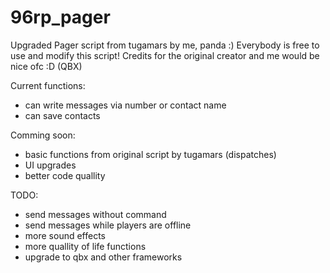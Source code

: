 # 96rp_pager
Upgraded Pager script from tugamars by me, panda :)
Everybody is free to use and modify this script!
Credits for the original creator and me would be nice ofc :D
(QBX)

Current functions:
- can write messages via number or contact name
- can save contacts

Comming soon:
- basic functions from original script by tugamars (dispatches)
- UI upgrades
- better code quallity
   

TODO:
- send messages without command
- send messages while players are offline
- more sound effects
- more quallity of life functions
- upgrade to qbx and other frameworks
